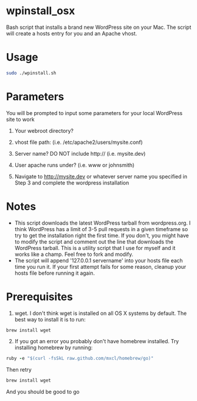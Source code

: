 wpinstall_osx
=============
Bash script that installs a brand new WordPress site on your Mac. The script will create a hosts entry for you and an Apache vhost.


Usage
=============
```bash
sudo ./wpinstall.sh
```


Parameters
=============
You will be prompted to input some parameters for your local WordPress site to work

1. Your webroot directory?

2. vhost file path: (i.e. /etc/apache2/users/mysite.conf)

3. Server name? DO NOT include http:// (i.e. mysite.dev)

4. User apache runs under? (i.e. www or johnsmith)

5. Navigate to http://mysite.dev or whatever server name you specified in Step 3 and complete the wordpress installation


Notes
=============
* This script downloads the latest WordPress tarball from wordpress.org.  I think WordPress has a limit of 3-5 pull requests in a given timeframe so try to get the installation right the first time.  If you don't, you might have to modify the script and comment out the line that downloads the WordPress tarball.  This is a utility script that I use for myself and it works like a champ.  Feel free to fork and modify.
* The script will append '127.0.0.1 servername' into your hosts file each time you run it.  If your first attempt fails for some reason, cleanup your hosts file before running it again.

Prerequisites
=============
1. wget.  I don't think wget is installed on all OS X systems by default.  The best way to install it is to run:
```bash
brew install wget
```

2. If you got an error you probably don't have homebrew installed. Try installing homebrew by running:
```ruby
ruby -e "$(curl -fsSkL raw.github.com/mxcl/homebrew/go)"
```

Then retry
```bash
brew install wget
```

And you should be good to go
